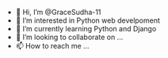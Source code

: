 - 👋 Hi, I’m @GraceSudha-11
- 👀 I’m interested in Python web develpoment
- 🌱 I’m currently learning Python and Django
- 💞️ I’m looking to collaborate on ...
- 📫 How to reach me ...

<!---
GraceSudha-11/GraceSudha-11 is a ✨ special ✨ repository because its `README.md` (this file) appears on your GitHub profile.
You can click the Preview link to take a look at your changes.
--->
